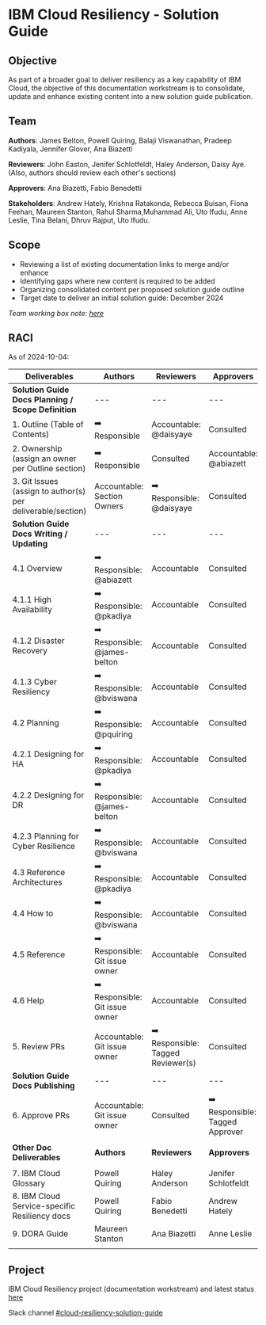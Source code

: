 # IBM Cloud Resiliency - Solution Guide

## Objective

As part of a broader goal to deliver resiliency as a key capability of IBM Cloud, the objective of this documentation workstream is to consolidate, update and enhance existing content into a new solution guide publication. 

## Team 

**Authors**: James Belton, Powell Quiring, Balaji Viswanathan, Pradeep Kadiyala, Jennifer Glover, Ana Biazetti

**Reviewers**: John Easton, Jenifer Schlotfeldt, Haley Anderson, Daisy Aye. (Also, authors should review each other's sections)

**Approvers**:  Ana Biazetti, Fabio Benedetti

**Stakeholders**:  Andrew Hately, Krishna Ratakonda, Rebecca Buisan, Fiona Feehan, Maureen Stanton, Rahul Sharma,Muhammad Ali, Uto Ifudu, Anne Leslie, Tina Belani, Dhruv Rajput, Uto Ifudu.

## Scope

- Reviewing a list of existing documentation links to merge and/or enhance
- Identifying gaps where new content is required to be added
- Organizing consolidated content per proposed solution guide outline
- Target date to deliver an initial solution guide: December 2024

_Team working box note: [here](https://ibm.ent.box.com/file/1644965930257?s=48bp2gwgt4gxg8dkaf3ldgrkh6cwc0ds)_

## RACI

As of 2024-10-04:

| Deliverables | Authors  | Reviewers | Approvers | Stakeholders |
|---|---|---|---|---|
| **Solution Guide Docs Planning / Scope Definition** |---|---|---|---|---|
| 1. Outline (Table of Contents) |  ➡️ Responsible | Accountable: @daisyaye  | Consulted | Informed |  
| 2. Ownership (assign an owner per Outline section)  | ➡️ Responsible |  Consulted  | Accountable: @abiazett | Informed  | 
| 3. Git Issues (assign to author(s) per deliverable/section) | Accountable: Section Owners | ➡️ Responsible: @daisyaye   | Consulted |  Informed  | 
| **Solution Guide Docs Writing / Updating** |---|---|---|---|---|---|-
| 4.1 Overview   |  ➡️ Responsible: @abiazett  | Accountable | Consulted | Informed |
| 4.1.1 High Availability   |  ➡️ Responsible: @pkadiya  | Accountable | Consulted | Informed | 
| 4.1.2 Disaster Recovery  |  ➡️ Responsible: @james-belton  | Accountable | Consulted | Informed |
| 4.1.3 Cyber Resiliency  |  ➡️ Responsible: @bviswana | Accountable | Consulted | Informed | 
| 4.2 Planning   |  ➡️ Responsible: @pquiring | Accountable | Consulted | Informed |
| 4.2.1 Designing for HA   |  ➡️ Responsible: @pkadiya | Accountable | Consulted | Informed | 
| 4.2.2 Designing for DR   |  ➡️ Responsible: @james-belton | Accountable | Consulted | Informed |
| 4.2.3 Planning for Cyber Resilience  |  ➡️ Responsible: @bviswana | Accountable | Consulted | Informed |
| 4.3 Reference Architectures   |  ➡️ Responsible: @pkadiya  | Accountable | Consulted | Informed | 
| 4.4 How to   |  ➡️ Responsible: @bviswana  | Accountable | Consulted | Informed | 
| 4.5 Reference   |  ➡️ Responsible: Git issue owner  | Accountable | Consulted | Informed | 
| 4.6 Help   |  ➡️ Responsible: Git issue owner  | Accountable | Consulted | Informed | 
| 5. Review PRs  | Accountable: Git issue owner |  ➡️ Responsible: Tagged Reviewer(s)  | Consulted | Informed | 
| **Solution Guide Docs Publishing** |---|---|---|---|---|
| 6. Approve PRs | Accountable: Git issue owner | Consulted |  ➡️ Responsible: Tagged Approver | Informed  |  
 |  |  |  |  |  |
| **Other Doc Deliverables** | **Authors**  | **Reviewers** | **Approvers** | **Stakeholders** |
 |  |  |  |  |  |
| 7. IBM Cloud Glossary  | Powell Quiring | Haley Anderson | Jenifer Schlotfeldt | all others |  |
| 8. IBM Cloud Service-specific Resiliency docs  | Powell Quiring  | Fabio Benedetti | Andrew Hately | all others |  |
| 9. DORA Guide  | Maureen Stanton | Ana Biazetti  | Anne Leslie | all others |  |  
 |  |  |  |  |  |

 ## Project

 IBM Cloud Resiliency project (documentation workstream) and latest status [here](https://github.ibm.com/orgs/cloud-docs-solutions/projects/1/views/2)

 Slack channel [#cloud-resiliency-solution-guide](https://ibm.enterprise.slack.com/archives/C07CBUBNVTJ)

